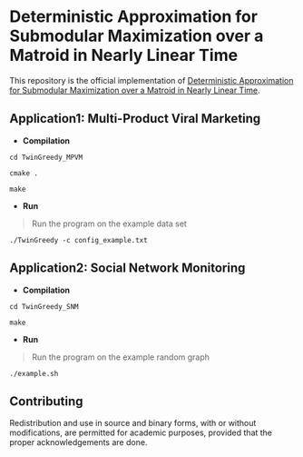 
# Deterministic Approximation for Submodular Maximization over a Matroid in Nearly Linear Time

This repository is the official implementation of [Deterministic Approximation for Submodular Maximization over a Matroid in Nearly Linear Time](). 

## Application1: Multi-Product Viral Marketing

* **Compilation**

```setup
cd TwinGreedy_MPVM
```

```setup
cmake .
```

```setup
make
```

* **Run** 

> Run the program on the example data set

```setup
./TwinGreedy -c config_example.txt
```

## Application2: Social Network Monitoring

* **Compilation**

```setup
cd TwinGreedy_SNM
```

```setup
make
```

* **Run**

> Run the program on the example random graph

```setup
./example.sh
```

## Contributing

Redistribution and use in source and binary forms, with or without modifications, are permitted for academic purposes, provided that the proper acknowledgements are done.
